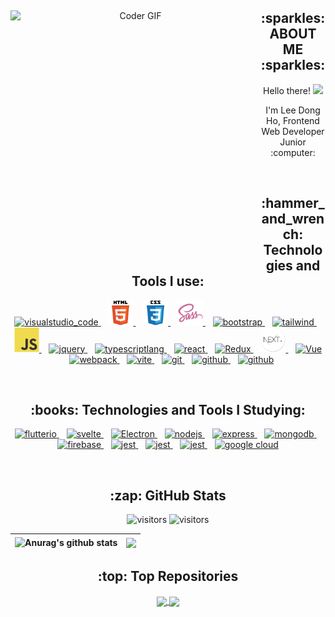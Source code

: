 <div align="center">
  <img align="left" class="robot" src="https://user-images.githubusercontent.com/95972251/180693173-4c987bcd-43a0-4c5c-beac-a05d5e396b91.gif" alt="Coder GIF" width="400" height="400">

 <h2>:sparkles: ABOUT ME :sparkles:</h2>
 <p>Hello there! <img src="https://user-images.githubusercontent.com/42378118/110234147-e3259600-7f4e-11eb-95be-0c4047144dea.gif" width="30"></p>
 <p>I'm Lee Dong Ho, Frontend Web Developer Junior :computer:</p><br>

 <h2>:hammer_and_wrench: Technologies and Tools I use:</h2>
 <p>
 <a href="https://code.visualstudio.com/" target="_blank">
  <img src="https://upload.vectorlogo.zone/logos/visualstudio_code/images/a4381320-f83c-4a29-9db3-b241c1d096b1.svg" alt="visualstudio_code" width="40" height="40"/> </a>
  &nbsp;&nbsp;
  <a href="https://www.w3.org/html/" target="_blank">
   <img src="https://raw.githubusercontent.com/devicons/devicon/master/icons/html5/html5-original-wordmark.svg" alt="html5" width="40" height="40"/>
  </a>
  &nbsp;&nbsp;
  <a href="https://www.w3schools.com/css/" target="_blank">
   <img src="https://raw.githubusercontent.com/devicons/devicon/master/icons/css3/css3-original-wordmark.svg" alt="css3" width="40" height="40"/>
  </a>
  &nbsp;&nbsp;
  <a href="https://sass-lang.com" target="_blank">
   <img src="https://raw.githubusercontent.com/devicons/devicon/master/icons/sass/sass-original.svg" alt="sass" width="40" height="40"/>
  </a>
  &nbsp;&nbsp;
  <a href="https://getbootstrap.com/" target="_blank">
   <img src="https://upload.vectorlogo.zone/logos/getbootstrap/images/987f8f6c-263a-47b1-a85d-853cfca215d9.svg" alt="bootstrap" width="40" height="40"/>
  </a>
  &nbsp;&nbsp;
  <a href="https://tailwindcss.com/" target="_blank">
   <img src="https://www.vectorlogo.zone/logos/tailwindcss/tailwindcss-icon.svg" alt="tailwind" width="40" height="40"/>
  </a>
  &nbsp;&nbsp;
  <a href="https://developer.mozilla.org/en-US/docs/Web/JavaScript" target="_blank">
   <img src="https://raw.githubusercontent.com/devicons/devicon/master/icons/javascript/javascript-original.svg" alt="javascript" width="40" height="40"/>
  </a>
  &nbsp;&nbsp;
  <a href="https://jquery.com/" target="_blank">
   <img src="https://www.vectorlogo.zone/logos/jquery/jquery-icon.svg" alt="jquery" width="40" height="40"/>
  </a>
  &nbsp;&nbsp;
  <a href="https://www.typescriptlang.org/" target="_blank">
   <img src="https://www.vectorlogo.zone/logos/typescriptlang/typescriptlang-icon.svg" alt="typescriptlang" width="40" height="40"/>
  </a>
  &nbsp;&nbsp;
  <a href="https://reactjs.org/" target="_blank">
   <img src="https://www.vectorlogo.zone/logos/reactjs/reactjs-icon.svg" alt="react" width="40" height="40"/>
  </a>
  &nbsp;&nbsp;
  <a href="https://ko.redux.js.org/introduction/getting-started/" target="_blank">
   <img src="https://cdn.worldvectorlogo.com/logos/redux.svg" alt="Redux" width="40" height="40"/>
  </a>
  &nbsp;&nbsp;
  <a href="https://nextjs.org/" target="_blank">
   <img src="https://raw.githubusercontent.com/light9639/light9639/main/Icon%20Img/Next.js.jpg" alt="Next.js" width="40" height="40"/>
  </a>
  &nbsp;&nbsp;
  <a href="https://vuejs.org/" target="_blank">
   <img src="https://www.vectorlogo.zone/logos/vuejs/vuejs-icon.svg" alt="Vue" width="40" height="40"/>
  </a>
  &nbsp;&nbsp;
  <a href="https://webpack.js.org/" target="_blank">
   <img src="https://www.vectorlogo.zone/logos/js_webpack/js_webpack-icon.svg" alt="webpack" width="40" height="40"/>
  </a>
  &nbsp;&nbsp;
  <a href="https://vitejs.dev/" target="_blank">
   <img src="https://vitejs.dev/logo.svg" alt="vite" width="40" height="40"/>
  </a>
  &nbsp;&nbsp;
  <a href="https://git-scm.com/" target="_blank">
   <img src="https://www.vectorlogo.zone/logos/git-scm/git-scm-icon.svg" alt="git" width="40" height="40"/>
  </a>
  &nbsp;&nbsp;
  <a href="https://github.com/" target="_blank">
   <img src="https://upload.vectorlogo.zone/logos/github/images/47bfd2d4-712f-4dee-9315-f99c611b7598.svg" alt="github" title="github" width="40" height="40" />
  </a>
  &nbsp;&nbsp;
  <a href="https://yarnpkg.com/" target="_blank">
   <img src="https://www.vectorlogo.zone/logos/yarnpkg/yarnpkg-icon.svg" alt="github" title="yarn" width="40" height="40" />
  </a>
 </p><br>

 <h2>:books: Technologies and Tools I Studying:</h2>
 <p>
  <a href="https://flutter.dev/" target="_blank">
   <img src="https://www.vectorlogo.zone/logos/flutterio/flutterio-icon.svg" alt="flutterio" width="40" height="40"/>
  </a>
  &nbsp;&nbsp;
  <a href="https://svelte.dev/" target="_blank">
   <img src="https://upload.wikimedia.org/wikipedia/commons/1/1b/Svelte_Logo.svg" alt="svelte" width="40" height="40"/>
  </a>
  &nbsp;&nbsp;
  <a href="https://www.electronjs.org/" target="_blank">
   <img src="https://upload.wikimedia.org/wikipedia/commons/9/91/Electron_Software_Framework_Logo.svg" alt="Electron" width="40" height="40"/>
  </a>
  &nbsp;&nbsp;
  <a href="https://nodejs.org" target="_blank">
   <img src="https://www.vectorlogo.zone/logos/nodejs/nodejs-icon.svg" alt="nodejs" width="40" height="40"/>
  </a>
  &nbsp;&nbsp;
  <a href="https://expressjs.com" target="_blank">
   <img src="https://www.vectorlogo.zone/logos/expressjs/expressjs-icon.svg" alt="express" width="40" height="40"/>
  </a>
  &nbsp;&nbsp;
  <a href="https://www.mongodb.com/" target="_blank">
   <img src="https://www.vectorlogo.zone/logos/mongodb/mongodb-icon.svg" alt="mongodb" width="40" height="40"/>
  </a>
  &nbsp;&nbsp;
   <a href="https://firebase.google.com/" target="_blank">
    <img src="https://www.vectorlogo.zone/logos/firebase/firebase-icon.svg" alt="firebase" width="40" height="40"/>
  </a>
  &nbsp;&nbsp;
   <a href="https://jestjs.io/" target="_blank">
    <img src="https://www.vectorlogo.zone/logos/jestjsio/jestjsio-icon.svg" alt="jest" width="40" height="40"/>
  </a>
  &nbsp;&nbsp;
   <a href="https://graphql.org/" target="_blank">
    <img src="https://www.vectorlogo.zone/logos/graphql/graphql-icon.svg" alt="jest" width="40" height="40"/>
  </a>
  &nbsp;&nbsp;
   <a href="https://storybook.js.org/" target="_blank">
    <img src="https://duncanleung.com/static/4754115ddd48b63d252f8014e9a86177/92ab1/storybook.png" alt="jest" width="40" height="40"/>
  </a>
  &nbsp;&nbsp;
   <a href="https://cloud.google.com/" target="_blank">
    <img src="https://www.vectorlogo.zone/logos/google_cloud/google_cloud-icon.svg" alt="google cloud" width="40" height="40"/>
  </a>
 </p><br>

 <h2>:zap: GitHub Stats</h2>
 <p>
   <img src="https://hits.seeyoufarm.com/api/count/incr/badge.svg?url=https%3A%2F%2Fgithub.com%2Flight9639&count_bg=%2379C83D&title_bg=%23555555&icon=&icon_color=%23E7E7E7&title=hits&edge_flat=false" alt="visitors">
   <img src="https://visitor-badge.glitch.me/badge?page_id=light9639.light9639" alt="visitors">
 </p>

 | <img align="center" src="https://github-readme-stats.vercel.app/api?username=light9639&show_icons=true&include_all_commits=true&hide_border=true" alt="Anurag's github stats" /> | <img align="center" src="https://github-readme-stats.vercel.app/api/top-langs/?username=light9639&layout=compact&hide_border=true" /> |
 | ------------- | ------------- |

 <h2>:top: Top Repositories</h2>
 <a href="https://github.com/light9639/PortFolio/tree/master">
   <img align="center" src="https://github-readme-stats.vercel.app/api/pin/?username=light9639&repo=PortFolio" />
 </a>
 <a href="https://github.com/light9639/WooriBank">
   <img align="center" src="https://github-readme-stats.vercel.app/api/pin/?username=light9639&repo=WooriBank" />
 </a>

 <!-- <h2 align="left">⚡️HITS & VISITERS</h2>
 <p align="right">
   <img src="https://hits.seeyoufarm.com/api/count/incr/badge.svg?url=https%3A%2F%2Fgithub.com%2Flight9639&count_bg=%2379C83D&title_bg=%23555555&icon=&icon_color=%23E7E7E7&title=hits&edge_flat=false" alt="visitors">
   <img src="https://visitor-badge.glitch.me/badge?page_id=light9639.light9639" alt="visitors">
 </p> -->
</div>
